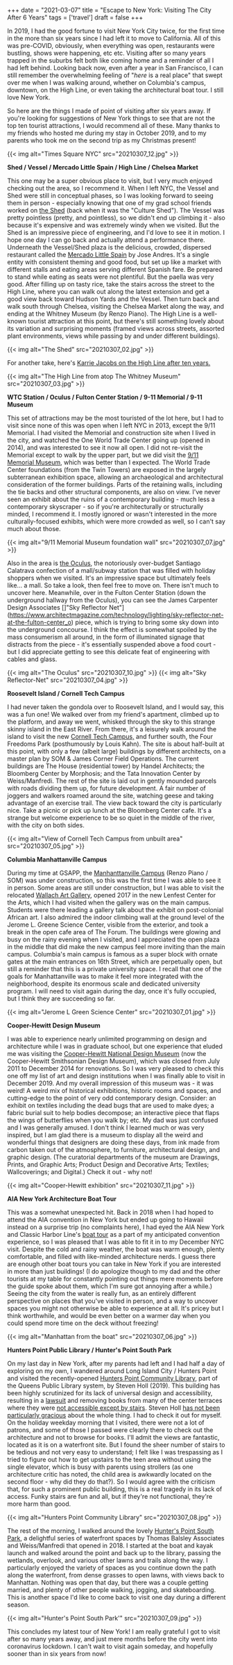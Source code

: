 +++
date = "2021-03-07"
title = "Escape to New York: Visiting The City After 6 Years"
tags = ['travel']
draft = false
+++

In 2019, I had the good fortune to visit New York City twice, for the first time in the more than six years since I had left it to move to California.  All of this was pre-COVID, obviously, when everything was open, restaurants were bustling, shows were happening, etc etc.  Visiting after so many years trapped in the suburbs felt both like coming home and a reminder of all I had left behind.  Looking back now, even after a year in San Francisco, I can still remember the overwhelming feeling of "*here* is a real place" that swept over me when I was walking around, whether on Columbia's campus, downtown, on the High Line, or even taking the architectural boat tour.  I still love New York.

So here are the things I made of point of visiting after six years away.  If you're looking for suggestions of New York things to see that are not the top ten tourist attractions, I would recommend all of these.  Many thanks to my friends who hosted me during my stay in October 2019, and to my parents who took me on the second trip as my Christmas present!

{{< img alt="Times Square NYC" src="20210307_12.jpg" >}}

**Shed / Vessel / Mercado Little Spain / High Line / Chelsea Market**

This one may be a super obvious place to visit, but I very much enjoyed checking out the area, so I recommend it.  When I left NYC, the Vessel and Shed were still in conceptual phases, so I was looking forward to seeing them in person - especially knowing that one of my grad school friends worked on [the Shed](https://theshed.org/) (back when it was the "Culture Shed").  The Vessel was pretty pointless (pretty, and pointless), so we didn't end up climbing it - also because it's expensive and was extremely windy when we visited.  But the Shed is an impressive piece of engineering, and I'd love to see it in motion.  I hope one day I can go back and actually attend a performance there.  Underneath the Vessel/Shed plaza is the delicious, crowded, dispersed restaurant called the [Mercado Little Spain](https://www.littlespain.com/) by Jose Andres.  It's a single entity with consistent theming and good food, but set up like a market with different stalls and eating areas serving different Spanish fare.  Be prepared to stand while eating as seats were not plentiful.  But the paella was very good.  After filling up on tasty rice, take the stairs across the street to the High Line, where you can walk out along the latest extension and get a good view back toward Hudson Yards and the Vessel.  Then turn back and walk south through Chelsea, visiting the Chelsea Market along the way, and ending at the Whitney Museum (by Renzo Piano).  The High Line is a well-known tourist attraction at this point, but there's still something lovely about its variation and surprising moments (framed views across streets, assorted plant environments, views while passing by and under different buildings).

{{< img alt="The Shed" src="20210307_02.jpg" >}}

For another take, here's [Karrie Jacobs on the High Line after ten years.](https://www.architectmagazine.com/design/urbanism-planning/the-high-line-at-10_o)

{{< img alt="The High Line from atop The Whitney Museum" src="20210307_03.jpg" >}}


**WTC Station / Oculus / Fulton Center Station / 9-11 Memorial / 9-11 Museum**

This set of attractions may be the most touristed of the lot here, but I had to visit since none of this was open when I left NYC in 2013, except the 9/11 Memorial.  I had visited the Memorial and construction site when I lived in the city, and watched the One World Trade Center going up (opened in 2014), and was interested to see it now all open.  I did not re-visit the Memorial except to walk by the upper part, but we did visit the [9/11 Memorial Museum](https://www.911memorial.org/visit/museum), which was better than I expected.  The World Trade Center foundations (from the Twin Towers) are exposed in the largely subterranean exhibition space, allowing an archaeological and architectural consideration of the former buildings.  Parts of the retaining walls, including the tie backs and other structural components, are also on view.  I've never seen an exhibit about the ruins of a contemporary building - much less a contemporary skyscraper - so if you're architecturally or structurally minded, I recommend it.  I mostly ignored or wasn't interested in the more culturally-focused exhibits, which were more crowded as well, so I can't say much about those.

{{< img alt="9/11 Memorial Museum foundation wall" src="20210307_07.jpg" >}}

Also in the area is [the Oculus](https://en.wikipedia.org/wiki/World_Trade_Center_station_(PATH)), the notoriously over-budget Santiago Calatrava confection of a mall/subway station that was filled with holiday shoppers when we visited.  It's an impressive space but ultimately feels like... a mall.  So take a look, then feel free to move on.  There isn't much to uncover here.  Meanwhile, over in the Fulton Center Station (down the underground hallway from the Oculus), you can see the James Carpenter Design Associates []"Sky Reflector Net"](https://www.architectmagazine.com/technology/lighting/sky-reflector-net-at-the-fulton-center_o) piece, which is trying to bring some sky down into the underground concourse.  I think the effect is somewhat spoiled by the mass consumerism all around, in the form of illuminated signage that distracts from the piece - it's essentially suspended above a food court - but I did appreciate getting to see this delicate feat of engineering with cables and glass.

{{< img alt="The Oculus" src="20210307_10.jpg" >}}
{{< img alt="Sky Reflector-Net" src="20210307_04.jpg" >}}

**Roosevelt Island / Cornell Tech Campus**

I had never taken the gondola over to Roosevelt Island, and I would say, this was a fun one!  We walked over from my friend's apartment, climbed up to the platform, and away we went, whisked through the sky to this strange skinny island in the East River.  From there, it's a leisurely walk around the island to visit the new [Cornell Tech Campus,](https://tech.cornell.edu/campus/) and further south, the Four Freedoms Park (posthumously by Louis Kahn).  The site is about half-built at this point, with only a few (albeit large) buildings by different architects, on a master plan by SOM & James Corner Field Operations.  The current buildings are The House (residential tower) by Handel Architects; the Bloomberg Center by Morphosis; and the Tata Innovation Center by Weiss/Manfredi.  The rest of the site is laid out in gently mounded parcels with roads dividing them up, for future development.  A fair number of joggers and walkers roamed around the site, watching geese and taking advantage of an exercise trail.  The view back toward the city is particularly nice.  Take a picnic or pick up lunch at the Bloomberg Center cafe.  It's a strange but welcome experience to be so quiet in the middle of the river, with the city on both sides.

{{< img alt="View of Cornell Tech Campus from unbuilt area" src="20210307_05.jpg" >}}

**Columbia Manhattanville Campus**

During my time at GSAPP, the [Manhanttanville Campus](https://neighbors.columbia.edu/content/explore-campus) (Renzo Piano / SOM) was under construction, so this was the first time I was able to see it in person.  Some areas are still under construction, but I was able to visit the relocated [Wallach Art Gallery](https://wallach.columbia.edu/), opened 2017 in the new Lenfest Center for the Arts, which I had visited when the gallery was on the main campus.  Students were there leading a gallery talk about the exhibit on post-colonial African art.  I also admired the indoor climbing wall at the ground level of the Jerome L. Greene Science Center, visible from the exterior, and took a break in the open cafe area of The Forum.  The buildings were glowing and busy on the rainy evening when I visited, and I appreciated the open plaza in the middle that did make the new campus feel more inviting than the main campus.  Columbia's main campus is famous as a super block with ornate gates at the main entrances on 16th Street, which are perpetually open, but still a reminder that this is a private university space.  I recall that one of the goals for Manhattanville was to make it feel more integrated with the neighborhood, despite its enormous scale and dedicated university program.  I will need to visit again during the day, once it's fully occupied, but I think they are succeeding so far.

{{< img alt="Jerome L Green Science Center" src="20210307_01.jpg" >}}

**Cooper-Hewitt Design Museum**

I was able to experience nearly unlimited programming on design and architecture while I was in graduate school, but one experience that eluded me was visiting the [Cooper-Hewitt National Design Museum](https://www.cooperhewitt.org/) (now the Cooper-Hewitt Smithsonian Design Museum), which was closed from July 2011 to December 2014 for renovations.  So I was very pleased to check this one off my list of art and design institutions when I was finally able to visit in December 2019.  And my overall impression of this museum was - it was weird!  A weird mix of historical exhibitions, historic rooms and spaces, and cutting-edge to the point of very odd contemporary design.  Consider: an exhibit on textiles including the dead bugs that are used to make dyes; a fabric burial suit to help bodies decompose; an interactive piece that flaps the wings of butterflies when you walk by; etc.  My dad was just confused and I was generally amused.  I don't think I learned much or was very inspired, but I am glad there is a museum to display all the weird and wonderful things that designers are doing these days, from ink made from carbon taken out of the atmosphere, to furniture, architectural design, and graphic design.  (The curatorial departments of the museum are Drawings, Prints, and Graphic Arts; Product Design and Decorative Arts; Textiles; Wallcoverings; and Digital.)  Check it out - why not!

{{< img alt="Cooper-Hewitt exhibition" src="20210307_11.jpg" >}}

**AIA New York Architecture Boat Tour**

This was a somewhat unexpected hit.  Back in 2018 when I had hoped to attend the AIA convention in New York but ended up going to Hawaii instead on a surprise trip (no complaints here), I had eyed the AIA New York and Classic Harbor Line's [boat tour](https://www.aiany.org/architecture/tours/boat-tours/) as a part of my anticipated convention experience, so I was pleased that I was able to fit it in to my December NYC visit.  Despite the cold and rainy weather, the boat was warm enough, plenty comfortable, and filled with like-minded architecture nerds.  I guess there are enough other boat tours you can take in New York if you are interested in more than just buildings!  (I do apologize though to my dad and the other tourists at my table for constantly pointing out things mere moments before the guide spoke about them, which I'm sure got annoying after a while.)  Seeing the city from the water is really fun, as an entirely different perspective on places that you've visited in person, and a way to uncover spaces you might not otherwise be able to experience at all.  It's pricey but I think worthwhile, and would be even better on a warmer day when you could spend more time on the deck without freezing!

{{< img alt="Manhattan from the boat" src="20210307_06.jpg" >}}

**Hunters Point Public Library / Hunter's Point South Park**

On my last day in New York, after my parents had left and I had half a day of exploring on my own, I wandered around Long Island City / Hunters Point and visited the recently-opened [Hunters Point Community Library](https://www.nytimes.com/2019/09/18/arts/design/hunters-point-community-library.html), part of the Queens Public Library system, by Steven Holl (2019).  This building has been highly scrutinized for its lack of universal design and accessibility, resulting in a [lawsuit](https://ny.curbed.com/2019/11/26/20983702/hunters-point-library-queens-nyc-accessibility-lawsuit) and removing books from many of the center terraces where they were [not accessible except by stairs](https://gothamist.com/news/new-41-million-hunters-point-library-has-one-major-flaw).  Steven Holl [has not been particularly gracious](https://www.dezeen.com/2019/11/15/steven-holl-dismisses-concerns-new-long-island-city-library-wrinkles/) about the whole thing.  I had to check it out for myself.  On the holiday weekday morning that I visited, there were not a lot of patrons, and some of those I passed were clearly there to check out the architecture and not to browse for books.  I'll admit the views are fantastic, located as it is on a waterfront site.  But I found the sheer number of stairs to be tedious and not very easy to understand; I felt like I was trespassing as I tried to figure out how to get upstairs to the teen area without using the single elevator, which is busy with parents using strollers (as one architecture critic has noted, the child area is awkwardly located on the second floor - why did they do that?).  So I would agree with the criticism that, for such a prominent public building, this is a real tragedy in its lack of access.  Funky stairs are fun and all, but if they're not functional, they're more harm than good.

{{< img alt="Hunters Point Community Library" src="20210307_08.jpg" >}}

The rest of the morning, I walked around the lovely [Hunter's Point South Park](https://www.archpaper.com/2019/11/hunters-point-south-park-queens-coastline/), a delightful series of waterfront spaces by Thomas Balsley Associates and Weiss/Manfredi that opened in 2018.  I started at the boat and kayak launch and walked around the point and back up to the library, passing the wetlands, overlook, and various other lawns and trails along the way.  I particularly enjoyed the variety of spaces as you continue down the path along the waterfront, from dense grasses to open lawns, with views back to Manhattan.  Nothing was open that day, but there was a couple getting married, and plenty of other people walking, jogging, and skateboarding.  This is another space I'd like to come back to visit one day during a different season.

{{< img alt="Hunter's Point South Park'" src="20210307_09.jpg" >}}

This concludes my latest tour of New York!  I am really grateful I got to visit after so many years away, and just mere months before the city went into coronavirus lockdown.  I can't wait to visit again someday, and hopefully sooner than in six years from now!
